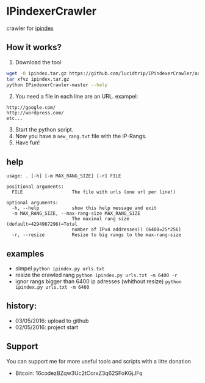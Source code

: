 # IPindexerCrawler

crawler for [ipindex](http://ipindex.dihe.de/index.php)

## How it works?
1. Download the tool
```bash
wget -O ipindex.tar.gz https://github.com/lucidtrip/IPindexerCrawler/archive/master.tar.gz
tar xfvz ipindex.tar.gz
python IPindexerCrawler-master --help
```
2. You need a file in each line are an URL.
exampel:
```text
http://google.com/
http://wordpress.com/
etc...
```
3. Start the python script.
4. Now you have a `new_rang.txt` file with the IP-Rangs.
5. Have fun!

## help
```
usage: . [-h] [-m MAX_RANG_SIZE] [-r] FILE

positional arguments:
  FILE                  The file with urls (one url per line!)

optional arguments:
  -h, --help            show this help message and exit
  -m MAX_RANG_SIZE, --max-rang-size MAX_RANG_SIZE
                        The maximal rang size (default=4294967296(=Total
                        number of IPv4 addresses)) (6400=25*256)
  -r, --resize          Resize to big rangs to the max-rang-size
```

## examples
- simpel
```python ipindex.py urls.txt```
- resize the crawled rang
```python ipindex.py urls.txt -m 6400 -r```
- ignor rangs bigger than 6400 ip adresses (whithout resize)
```python ipindex.py urls.txt -m 6400```

## history:
- 03/05/2016: upload to github
- 02/05/2016: project start

## Support
You can support me for more useful tools and scripts with a litte donation
* Bitcoin: 16codezBZqw3Uc2tCcrxZ3q62SFoKGjJFq
